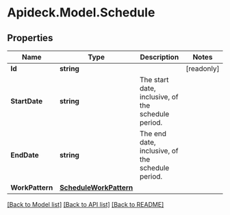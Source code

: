 # Apideck.Model.Schedule

## Properties

Name | Type | Description | Notes
------------ | ------------- | ------------- | -------------
**Id** | **string** |  | [readonly] 
**StartDate** | **string** | The start date, inclusive, of the schedule period. | 
**EndDate** | **string** | The end date, inclusive, of the schedule period. | 
**WorkPattern** | [**ScheduleWorkPattern**](ScheduleWorkPattern.md) |  | 

[[Back to Model list]](../README.md#documentation-for-models) [[Back to API list]](../README.md#documentation-for-api-endpoints) [[Back to README]](../README.md)


